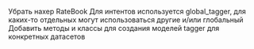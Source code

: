 Убрать нахер RateBook
Для интентов используется global_tagger, для каких-то отдельных могут использоваться другие и/или глобальный
Добавить методы и классы для создания моделей tagger для конкретных датасетов